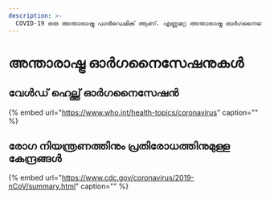 ```yaml
---
description: >-
  COVID-19 ഒരു അന്താരാഷ്ട്ര പാൻഡെമിക് ആണ്. എണ്ണമറ്റ അന്താരാഷ്ട്ര ഓർഗനൈസേഷനുകൾ ഇതിന്റെ പ്രതിരോധത്തിനും, വൈറസിന്റെ നിയന്ത്രണതിനും ഉന്മൂലനതിനും ഏർപ്പെടുന്നു.
---
```


# അന്താരാഷ്ട്ര ഓർഗനൈസേഷനുകൾ

## വേൾഡ് ഹെല്ത്ത്  ഓർഗനൈസേഷൻ

{% embed url="https://www.who.int/health-topics/coronavirus" caption="" %}

## രോഗ നിയന്ത്രണത്തിനും പ്രതിരോധത്തിനുമുള്ള കേന്ദ്രങ്ങൾ

{% embed url="https://www.cdc.gov/coronavirus/2019-nCoV/summary.html" caption="" %}

